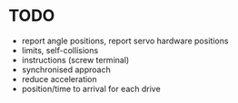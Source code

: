 # TODO

* report angle positions, report servo hardware positions
* limits, self-collisions
* instructions (screw terminal)
* synchronised approach
* reduce acceleration
* position/time to arrival for each drive
